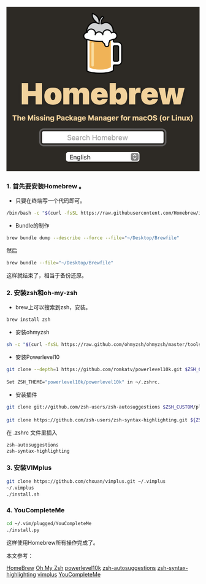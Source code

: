 ![CleanShot 2022-01-25 at 13.30.32@2x](https://raw.githubusercontent.com/cjffyd/images/main/img/CleanShot%202022-01-25%20at%2013.30.32%402x.png)

### 1. 首先要安装Homebrew 。

* 只要在终端写一个代码即可。  
```bash
/bin/bash -c "$(curl -fsSL https://raw.githubusercontent.com/Homebrew/install/HEAD/install.sh)"
```
* Bundle的制作
```bash
brew bundle dump --describe --force --file="~/Desktop/Brewfile"
```
然后
```bash
brew bundle --file="~/Desktop/Brewfile"
```
这样就结束了，相当于备份还原。

### 2. 安装zsh和oh-my-zsh
* brew上可以搜索到zsh，安装。
```bash
brew install zsh
```
* 安装ohmyzsh
```bash
sh -c "$(curl -fsSL https://raw.github.com/ohmyzsh/ohmyzsh/master/tools/install.sh)"
```
* 安装Powerlevel10

```bash
git clone --depth=1 https://github.com/romkatv/powerlevel10k.git $ZSH_CUSTOM/themes/powerlevel10k

Set ZSH_THEME="powerlevel10k/powerlevel10k" in ~/.zshrc.
```

* 安装插件

```bash
git clone git://github.com/zsh-users/zsh-autosuggestions $ZSH_CUSTOM/plugins/zsh-autosuggestions

git clone https://github.com/zsh-users/zsh-syntax-highlighting.git ${ZSH_CUSTOM:-~/.oh-my-zsh/custom}/plugins/zsh-syntax-highlighting
```

在 .zshrc 文件里插入

```
zsh-autosuggestions
zsh-syntax-highlighting
```
### 3. 安装VIMplus
```bash
git clone https://github.com/chxuan/vimplus.git ~/.vimplus
~/.vimplus
./install.sh
```
### 4. YouCompleteMe

```bash
cd ~/.vim/plugged/YouCompleteMe
./install.py
```
这样使用Homebrew所有操作完成了。



本文参考：

[HomeBrew](https://brew.sh)  [Oh My Zsh](https://ohmyz.sh) [powerlevel10k](https://github.com/romkatv/powerlevel10k) [zsh-autosuggestions](https://github.com/zsh-users/zsh-autosuggestions) [zsh-syntax-highlighting](https://github.com/zsh-users/zsh-syntax-highlighting) [vimplus](https://github.com/chxuan/vimplus) [YouCompleteMe](https://github.com/ycm-core/YouCompleteMe) 